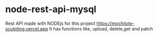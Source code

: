 # node-rest-api-mysql
Rest API made with NODEjs for this project https://mochilote-sculpting.vercel.app 
It has functions like, upload, delete,get and patch

